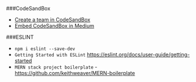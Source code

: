 ###CodeSandBox
- [Create a team in CodeSandBox](https://codesandbox.io/docs/teams#creating-a-team)
- [Embed CodeSandBox in Medium](https://codesandbox.io/docs/embedding)

 
###ESLINT 
- `npm i eslint --save-dev`
- `Getting Started with ESLint` https://eslint.org/docs/user-guide/getting-started
- `MERN stack project boilerplate` - https://github.com/keithweaver/MERN-boilerplate
